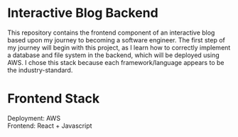 # Interactive Blog Backend

This repository contains the frontend component of an interactive blog based upon my journey to becoming a software engineer. The first step of my journey will begin with this project, as I learn how to correctly implement a database and file system in the backend, which will be deployed using AWS. I chose this stack because each framework/language appears to be the industry-standard.

# Frontend Stack
Deployment: AWS <br />
Frontend: React + Javascript <br />
